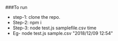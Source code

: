 ###To run 
- step-1: clone the repo. 
- Step-2: npm i 
- Step-3: node test.js samplefile.csv time 
- Eg- node test.js sample.csv "2018/12/09 12:54"
